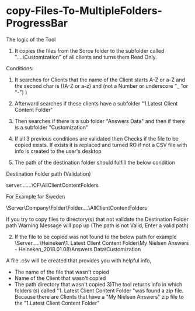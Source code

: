 # copy-Files-To-MultipleFolders-ProgressBar

The logic of the Tool

1) It copies the files from the Sorce folder to the subfolder called "....\Customization" of all clients and turns them Read Only.

Conditions:

1) It searches for Clients that the name of the Client starts A-Z or a-Z and the second char is ((A-Z or a-z) and (not a Number or underscore "_ "or "-") )

2) Afterward searches if these clients have a subfolder "1.Latest Client Content Folder"

3) Then searches if there is a sub folder "Answers Data" and then if there is a subfolder "Customization"

4) If all 3 previous conditions are validated then Checks if the file to be copied exists. If exists it is replaced and turned RO if not a CSV file with info is created to the user's desktop

5) The path of the destination folder should fulfill the below condition

Destination Folder path (Validation)

server\.......\CF\AllClientContentFolders

For Example for Sweden

\\Server\Company\Folder\Folder\....\AllClientContentFolders

If you try to copy files to directory(s) that not validate the  Destination Folder path Warning Message will pop up (The path is not Valid, Enter a valid path)

2) If the file to be copied was not found to the below path for example
\\Server\.....\Heineken\1. Latest Client Content Folder\My Nielsen Answers - Heineken_2018.01.08\Answers Data\Customization

A file .csv will be created that provides you with helpful info,
 - The name of the file that wasn't copied
 - Name of the Client that wasn't copied
 - The path directory that wasn't copied
3)The tool returns info in which folders (s) called  "1. Latest Client Content Folder "was found a zip file.
Because there are Clients that have a "My Nielsen Answers" zip file to the "1.Latest Client Content Folder"